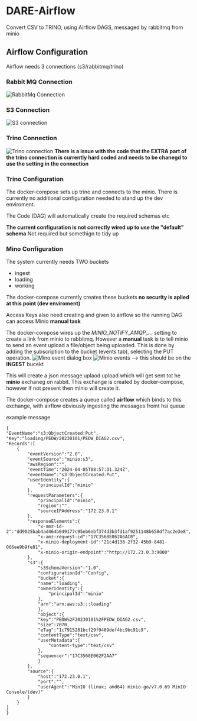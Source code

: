 # DARE-Airflow

Convert CSV to TRINO, using Airflow DAGS, messaged by rabbitmq from minio


## Airflow Configuration
Airflow needs 3 connections (s3/rabbitmq/trino)

### Rabbit MQ Connection
![RabbitMq Connection](./images/rabbitmq-conn.PNG)

### S3 Connection
![S3 connection](./images/s3-conn.PNG)

### Trino Connection
![Trino connection](./images/trino-conn.PNG)
**There is a issue with the code that the EXTRA part of the trino connection is currently hard coded and needs to be chanegd to use the setting in the connection**

### Trino Configuration
The docker-compose sets up trino and connects to the minio.  There is currently no additional configuration needed to stand up the dev enviroment.

The Code (DAG) will automatically create the required schemas etc

**The current configuration is not correctly wired up to use the "default" schema** Not required but somethign to tidy up



### Mino Configuration

The system currently needs TWO buckets
- ingest
- loading
- working

The docker-compose currently creates these buckets **no security is aplied at this point (dev enviroment)**

Access Keys also need creating and given to airflow so the running DAG can access Minio **manual task**

The docker-compose wires up the *MINIO_NOTIFY_AMQP_...* setting to create a link from minio to rabbitmq.  However a **manual** task is to tell minio to send an event upload a file/object being uploaded.  This is done by adding the subscription to the bucket (events tab), selecting the PUT operation.
![Mino event dialog box](./images/minio-event2.PNG)
![Minio events](./images/rminio-events.PNG) --> this should be on the **INGEST** bucekt

This will create a json message uplaod upload which will get sent tot he **minio** exchaneg on rabbit.  This exchange is created by docker-compose, however if not present then minio will create it.

The docker-compose creates a queue called **airflow** which binds to this exchange, with airflow obviously ingesting the messages fromt hsi queue

example message

    {
    "EventName":"s3:ObjectCreated:Put",
    "Key":"loading/PEDW/20230101/PEDW_DIAG2.csv",
    "Records":[
        {
            "eventVersion":"2.0",
            "eventSource":"minio:s3",
            "awsRegion":"",
            "eventTime":"2024-04-05T08:57:31.324Z",
            "eventName":"s3:ObjectCreated:Put",
            "userIdentity":{
                "principalId":"minio"
            },
            "requestParameters":{
                "principalId":"minio",
                "region":"",
                "sourceIPAddress":"172.23.0.1"
            },
            "responseElements":{
                "x-amz-id-2":"dd9025bab4ad464b049177c95eb6ebf374d3b3fd1af9251148b658df7ac2e3e8",
                "x-amz-request-id":"17C3568E062A6AC0",
                "x-minio-deployment-id":"21c4d138-2f32-45b9-8481-066ee9b9fe81",
                "x-minio-origin-endpoint":"http://172.23.0.3:9000"
            },
            "s3":{
                "s3SchemaVersion":"1.0",
                "configurationId":"Config",
                "bucket":{
                "name":"loading",
                "ownerIdentity":{
                    "principalId":"minio"
                },
                "arn":"arn:aws:s3:::loading"
                },
                "object":{
                "key":"PEDW%2F20230101%2FPEDW_DIAG2.csv",
                "size":7070,
                "eTag":"1c7915281bcf29f9469def4bc9bc91c9",
                "contentType":"text/csv",
                "userMetadata":{
                    "content-type":"text/csv"
                },
                "sequencer":"17C3568E062F2AA7"
                }
            },
            "source":{
                "host":"172.23.0.1",
                "port":"",
                "userAgent":"MinIO (linux; amd64) minio-go/v7.0.69 MinIO Console/(dev)"
            }
        }
    ]
    }